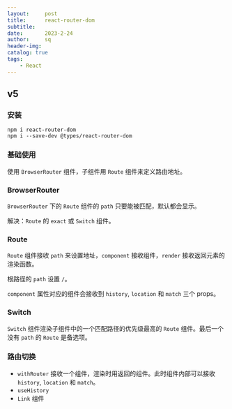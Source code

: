 ```yaml
---
layout:     post
title:      react-router-dom
subtitle:   
date:       2023-2-24
author:     sq
header-img: 
catalog: true
tags:
    - React
---
```

## v5
### 安装

```shell
npm i react-router-dom
npm i --save-dev @types/react-router-dom
```

### 基础使用
使用 `BrowserRouter` 组件，子组件用 `Route` 组件来定义路由地址。

### BrowserRouter
`BrowserRouter` 下的 `Route` 组件的 `path` 只要能被匹配，默认都会显示。

解决：`Route` 的 `exact` 或 `Switch` 组件。 

### Route
`Route` 组件接收 `path` 来设置地址，`component` 接收组件，`render` 接收返回元素的渲染函数。

根路径的 `path` 设置 `/`。

`component` 属性对应的组件会接收到 `history`, `location` 和 `match` 三个 props。

### Switch
`Switch` 组件渲染子组件中的一个匹配路径的优先级最高的 `Route` 组件。最后一个没有 `path` 的 `Route` 是备选项。

### 路由切换

- `withRouter` 接收一个组件，渲染时用返回的组件。此时组件内部可以接收 `history`, `location` 和 `match`。
- `useHistory`
- `Link` 组件

